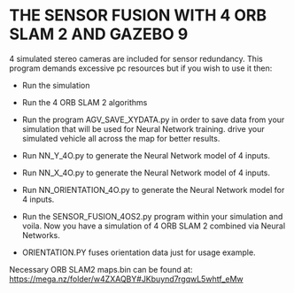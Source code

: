 # THE SENSOR FUSION WITH 4 ORB SLAM 2 AND GAZEBO 9
4 simulated stereo cameras are included for sensor redundancy. This program demands excessive pc resources but if you wish to use it then:
- Run the simulation
- Run the 4 ORB SLAM 2 algorithms
- Run the program AGV_SAVE_XYDATA.py in order to save data from your simulation that will be used for Neural Network training. drive your simulated vehicle all across the map for better results.
- Run NN_Y_4O.py to generate the Neural Network model of 4 inputs.

- Run NN_X_4O.py to generate the Neural Network model of 4 inputs.

- Run NN_ORIENTATION_4O.py to generate the Neural Network model for 4 inputs.

- Run the SENSOR_FUSION_4OS2.py program within your simulation and voila. Now you have a simulation of 4 ORB SLAM 2 combined via Neural Networks.
- ORIENTATION.PY fuses orientation data just for usage example.

Necessary ORB SLAM2 maps.bin can be found at: https://mega.nz/folder/w4ZXAQBY#JKbuynd7rgqwL5whtf_eMw
